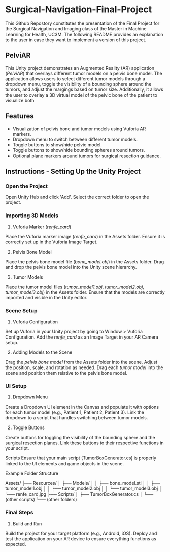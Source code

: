# Surgical-Navigation-Final-Project
This Github Repostory constitutes the presentation of the Final Project for the Surgical Navigation and Imaging class of the Master in Machine Learning for Health, UC3M. 
The following README provides an explanation to the user in case they want to implement a version of this project. 

## PelviAR 
This Unity project demonstrates an Augmented Reality (AR) application (*PelviAR*) that overlays different tumor models on a pelvis bone model. The application allows users to select different tumor models through a dropdown menu, toggle the visibility of a bounding sphere around the tumors, and adjust the margings based on tumor size. Additionally, it allows the user to overlay a 3D virtual model of the pelvic bone of the patient to visualize both 

## Features
- Visualization of pelvis bone and tumor models using Vuforia AR markers.
- Dropdown menu to switch between different tumor models.
- Toggle buttons to show/hide pelvic model. 
- Toggle buttons to show/hide bounding spheres around tumors.
- Optional plane markers around tumors for surgical resection guidance.

## Instructions - Setting Up the Unity Project

### Open the Project

Open Unity Hub and click 'Add'.
Select the correct folder to open the project.

### Importing 3D Models
1. Vuforia Marker (*renfe_card*)

Place the Vuforia marker image (*renfe_card*) in the Assets folder.
Ensure it is correctly set up in the Vuforia Image Target.

2. Pelvis Bone Model

Place the pelvis bone model file (*bone_model.obj*) in the Assets folder.
Drag and drop the pelvis bone model into the Unity scene hierarchy.

3. Tumor Models

Place the tumor model files (*tumor_model1.obj*, *tumor_model2.obj*, *tumor_model3.obj*) in the Assets folder.
Ensure that the models are correctly imported and visible in the Unity editor.

### Scene Setup
1. Vuforia Configuration

Set up Vuforia in your Unity project by going to Window > Vuforia Configuration.
Add the *renfe_card* as an Image Target in your AR Camera setup.

2. Adding Models to the Scene

Drag the *pelvis bone model* from the Assets folder into the scene.
Adjust the position, scale, and rotation as needed.
Drag each *tumor model* into the scene and position them relative to the pelvis bone model.

### UI Setup
1. Dropdown Menu

Create a Dropdown UI element in the Canvas and populate it with options for each tumor model (e.g., Patient 1, Patient 2, Patient 3).
Link the dropdown to a script that handles switching between tumor models.

2. Toggle Buttons

Create buttons for toggling the visibility of the bounding sphere and the surgical resection planes.
Link these buttons to their respective functions in your script.

Scripts
Ensure that your main script (TumorBoxGenerator.cs) is properly linked to the UI elements and game objects in the scene.

Example Folder Structure


Assets/
├── Resources/
│   ├── Models/
│   │   ├── bone_model.stl
│   │   ├── tumor_model1.obj
│   │   ├── tumor_model2.obj
│   │   └── tumor_model3.obj
│   └── renfe_card.jpg
├── Scripts/
│   ├── TumorBoxGenerator.cs
│   └── (other scripts)
└── (other folders)

### Final Steps
1. Build and Run

Build the project for your target platform (e.g., Android, iOS).
Deploy and test the application on your AR device to ensure everything functions as expected.

